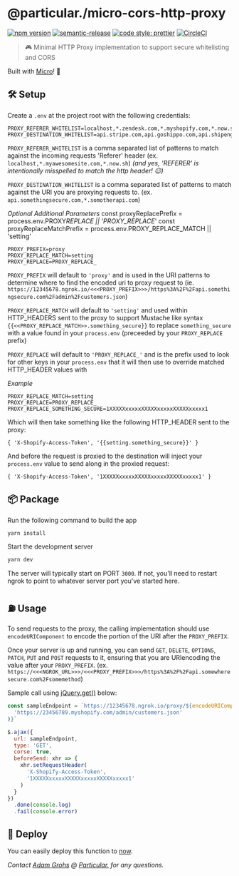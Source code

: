 # @particular./micro-cors-http-proxy

[![npm version](https://img.shields.io/npm/v/@particular./micro-cors-http-proxy.svg)](https://www.npmjs.com/package/@particular./micro-cors-http-proxy) [![semantic-release](https://img.shields.io/badge/%20%20%F0%9F%93%A6%F0%9F%9A%80-semantic--release-e10079.svg)](https://github.com/semantic-release/semantic-release) [![code style: prettier](https://img.shields.io/badge/code_style-prettier-ff69b4.svg)](https://github.com/prettier/prettier) [![CircleCI](https://img.shields.io/circleci/project/github/uniquelyparticular/micro-cors-http-proxy.svg?label=circleci)](https://circleci.com/gh/uniquelyparticular/micro-cors-http-proxy)

> 🎮 Minimal HTTP Proxy implementation to support secure whitelisting and CORS

Built with [Micro](https://github.com/zeit/micro)! 🤩

## 🛠 Setup

Create a `.env` at the project root with the following credentials:

```dosini
PROXY_REFERER_WHITELIST=localhost,*.zendesk.com,*.myshopify.com,*.now.sh
PROXY_DESTINATION_WHITELIST=api.stripe.com,api.goshippo.com,api.shipengine.com,api.moltin.com,*.myshopify.com,*.salesforce.com,*.demandware.net
```

`PROXY_REFERER_WHITELIST` is a comma separated list of patterns to match against the incoming requests 'Referer' header (ex. `localhost,*.myawesomesite.com,*.now.sh`)
_(and yes, 'REFERER' is intentionally misspelled to match the http header! 😉)_

`PROXY_DESTINATION_WHITELIST` is a comma separated list of patterns to match against the URI you are proxying requests to. (ex. `api.somethingsecure.com,*.somotherapi.com`)

_Optional Additional Parameters_
const proxyReplacePrefix = process.env.PROXY*REPLACE || 'PROXY_REPLACE*'
const proxyReplaceMatchPrefix = process.env.PROXY_REPLACE_MATCH || 'setting'

```dosini
PROXY_PREFIX=proxy
PROXY_REPLACE_MATCH=setting
PROXY_REPLACE=PROXY_REPLACE_
```

`PROXY_PREFIX` will default to `'proxy'` and is used in the URI patterns to determine where to find the encoded uri to proxy request to (ie. `https://12345678.ngrok.io/<<<PROXY_PREFIX>>>/https%3A%2F%2Fapi.somethingsecure.com%2Fadmin%2Fcustomers.json`)

`PROXY_REPLACE_MATCH` will default to `'setting'` and used within HTTP_HEADERS sent to the proxy to support Mustache like syntax `{{<<PROXY_REPLACE_MATCH>>.something_secure}}` to replace `something_secure` with a value found in your `process.env` (preceeded by your `PROXY_REPLACE` prefix)

`PROXY_REPLACE` will default to `'PROXY_REPLACE_'` and is the prefix used to look for other keys in your `process.env` that it will then use to override matched HTTP_HEADER values with

_Example_

```dosini
PROXY_REPLACE_MATCH=setting
PROXY_REPLACE=PROXY_REPLACE_
PROXY_REPLACE_SOMETHING_SECURE=1XXXXXxxxxxXXXXXxxxxxXXXXXxxxxx1
```

Which will then take something like the following HTTP_HEADER sent to the proxy:

```dosini
{ 'X-Shopify-Access-Token', '{{setting.something_secure}}' }
```

And before the request is proxied to the destination will inject your `process.env` value to send along in the proxied request:

```dosini
{ 'X-Shopify-Access-Token', '1XXXXXxxxxxXXXXXxxxxxXXXXXxxxxx1' }
```

## 📦 Package

Run the following command to build the app

```bash
yarn install
```

Start the development server

```bash
yarn dev
```

The server will typically start on PORT `3000`. If not, you'll need to restart ngrok to point to whatever server port you've started here.

## ⛽️ Usage

To send requests to the proxy, the calling implementation should use `encodeURIComponent` to encode the portion of the URI after the `PROXY_PREFIX`.

Once your server is up and running, you can send `GET`, `DELETE`, `OPTIONS`, `PATCH`, `PUT` and `POST` requests to it, ensuring that you are URIencoding the value after your `PROXY_PREFIX`. (ex. `https://<<<NGROK_URL>>>/<<<PROXY_PREFIX>>>/https%3A%2F%2Fapi.somewheresecure.com%2Fsomemethod`)

Sample call using [jQuery.get()](https://api.jquery.com/jquery.get/) below:

```js
const sampleEndpoint = `https://12345678.ngrok.io/proxy/${encodeURIComponent(
  'https://23456789.myshopify.com/admin/customers.json'
)}`

$.ajax({
  url: sampleEndpoint,
  type: 'GET',
  corse: true,
  beforeSend: xhr => {
    xhr.setRequestHeader(
      'X-Shopify-Access-Token',
      '1XXXXXxxxxxXXXXXxxxxxXXXXXxxxxx1'
    )
  }
})
  .done(console.log)
  .fail(console.error)
```

## 🚀 Deploy

You can easily deploy this function to [now](https://now.sh).

_Contact [Adam Grohs](https://www.linkedin.com/in/adamgrohs/) @ [Particular.](https://uniquelyparticular.com) for any questions._
